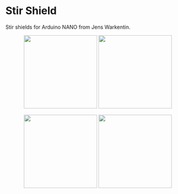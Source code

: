 # Stir Shield

Stir shields for Arduino NANO from Jens Warkentin.


<p align="center">
<img src="https://github.com/micworg/stir/blob/master/nanoshield/images/top.png" width=200>
<img src="https://github.com/micworg/stir/blob/master/nanoshield/images/bottom.png" width=200>
</p>

<p align="center">
<img src="https://github.com/micworg/stir/blob/master/nanoshield/images/topv3.png" width=200>
<img src="https://github.com/micworg/stir/blob/master/nanoshield/images/bottomv3.png" width=200>
</p>



